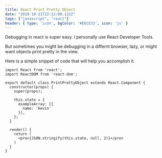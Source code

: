 ```yaml
---
title: React Print Pretty Object
date: "2019-10-21T22:12:00.121Z"
tags: ["javascript", "react"]
header: { type: 'icon', bgColor: '#E6CE33', icon: 'js' }
---
```


Debugging in react is super easy. I personally use React Developer Tools.

But sometimes you might be debugging in a differnt browser, lazy, or might want objects print pretty in the view.

Here is a simple snippet of code that will help you accomplish it.


```
import React from 'react';
import ReactDOM from 'react-dom';

export default class PrintPrettyObject extends React.Component {
  constructor(props) {
    super(props);

    this.state = {
      exampleArray: [{
        name: 'kevin'
      }],
    };
  }

  render() {
    return (
      <pre>{JSON.stringify(this.state, null, 2)}</pre>
    )
  }
}
```